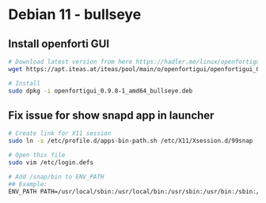 # Debian 11 - bullseye

## Install openforti GUI

```bash
# Download latest version from here https://hadler.me/linux/openfortigui/
wget https://apt.iteas.at/iteas/pool/main/o/openfortigui/openfortigui_0.9.8-1_amd64_bullseye.deb

# Install
sudo dpkg -i openfortigui_0.9.8-1_amd64_bullseye.deb
```

## Fix issue for show snapd app in launcher

```bash
# Create link for X11 session
sudo ln -s /etc/profile.d/apps-bin-path.sh /etc/X11/Xsession.d/99snap

# Open this file 
sudo vim /etc/login.defs

# Add /snap/bin to ENV_PATH 
## Example:
ENV_PATH PATH=/usr/local/sbin:/usr/local/bin:/usr/sbin:/usr/bin:/sbin:/bin:/snap/bin
```